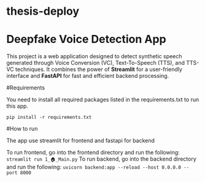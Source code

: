 # thesis-deploy

# Deepfake Voice Detection App

This project is a web application designed to detect synthetic speech generated through Voice Conversion (VC), Text-To-Speech (TTS), and TTS-VC techniques. It combines the power of **Streamlit** for a user-friendly interface and **FastAPI** for fast and efficient backend processing.

#Requirements

You need to install all required packages listed in the requirements.txt to run this app.

`pip install -r requirements.txt`

#How to run

The app use streamlit for frontend and fastapi for backend

To run frontend, go into the frontend directory and run the following: `streamlit run 1_🏠_Main.py`
To run backend, go into the backend directory and run the following: `uvicorn backend:app --reload --host 0.0.0.0 --port 8000`
